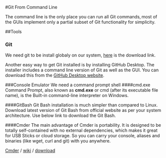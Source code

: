 #Git From Command Line
 
The command line is the only place you can run all Git commands, most of the GUIs implement only a partial subset of Git functionality for simplicity. 

##Tools


### Git

We need git to be install globaly on our system, [here](https://github.com/cmderdev/cmder/releases/download/v1.3.11/cmder_mini.zip "this is a project called Git for Windows") is the download link.

Another easy way to get Git installed is by installing GitHub Desktop. The installer includes a command line version of Git as well as the GUI.
You can download this from the [GitHub Desktop website](https://desktop.github.com/).



###Console Emulator 
We need a command prompt shell
####cmd.exe
Command Prompt, also known as **cmd.exe** or cmd (after its executable file name), is the Built-in command-line interpreter on Windows.

####GitBash
Git Bash installation is much simpler than compared to Linux. Download latest version of Git Bash from official website as per your system architecture. Use below link to download the Git Bash.

####Cmder
The main advantage of Cmder is portability. It is designed to be totally self-contained with no external dependencies, which makes it great for USB Sticks or cloud storage. So you can carry your console, aliases and binaries (like wget, curl and git) with you anywhere.

[Cmder](https://github.com/cmderdev/cmder/releases/download/v1.3.11/cmder_mini.zip "Cmder is a software package created out of pure frustration over absence of usable console emulator on Windows. It is based on ConEmu with major config overhaul, comes with a Monokai color scheme, amazing clink (further enhanced by clink-completions) and a custom prompt layout.") /
[wiki](https://github.com/cmderdev/cmder/wiki#cmder-integration "While Cmder comes with ConEmu as the default console emulator, it can in fact work with many of the other terminals, such as Hyper, VS Code, and ConsoleZ. For the best experience, we suggest you integrate your favorite IDEs with Cmder – it makes your editor terminal work universally and as productive as Cmder itself. Cmder can also work best with bash on Windows. Bash is the default shell found *NIX systems such as Linux and macOS.") /
 [download](https://github.com/cmderdev/cmder/releases/download/v1.3.11/cmder_mini.zip "Cmder is a software package created out of pure frustration over absence of usable console emulator on Windows. It is based on ConEmu with major config overhaul, comes with a Monokai color scheme, amazing clink (further enhanced by clink-completions) and a custom prompt layout.") 




